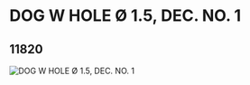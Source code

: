 # DOG W HOLE Ø 1.5, DEC. NO. 1
## 11820
![DOG W HOLE Ø 1.5, DEC. NO. 1](https://lc-www-live-s.legocdn.com/media/bricks/5/2/6017046.jpg)